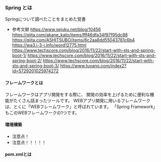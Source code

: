 ### Spring とは
Springについて調べたことをまとめた覚書

* 参考文献
https://www.sejuku.net/blog/10456
https://qiita.com/akane_kato/items/fff46dfa34f97f95dc88
https://qiita.com/ASHITSUBO/items/6c2aa8dd55043781c6b4
https://wa3.i-3-i.info/word12775.html
https://www.techscore.com/blog/2016/11/22/start-with-sts-and-spring-boot-1/
https://www.techscore.com/blog/2016/11/22/start-with-sts-and-spring-boot-2/
https://www.techscore.com/blog/2016/11/22/start-with-sts-and-spring-boot-3/
https://www.tuyano.com/index2?id=5729201025974272

#### フレームワークとは
フレームワークはアプリ開発をする際に、
開発の効率を上げるために便利な機能がたくさん詰まったツールです。
WEBアプリ開発に用いるフレームワークは、とくに「WEBフレームワーク」と呼ばれています。
「Spring Framework」もこのWEBフレームワークの1つです。


#### 環境構築

* 注意点！
* 注意点！！！！！


#### pom.xmlとは